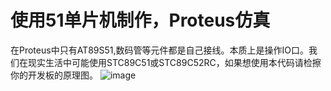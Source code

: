 # 使用51单片机制作，Proteus仿真
在Proteus中只有AT89S51,数码管等元件都是自己接线。本质上是操作IO口。我们在现实生活中可能使用STC89C51或STC89C52RC，如果想使用本代码请检擦你的开发板的原理图。
![image]([https://github.com/nuaajc-lab107/basketboll/blob/main/1.png])
